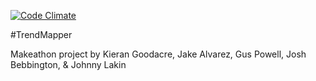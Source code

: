 [![Code Climate](https://codeclimate.com/github/kierangoodacre/london_gents/badges/gpa.svg)](https://codeclimate.com/github/kierangoodacre/london_gents)

#TrendMapper

Makeathon project by Kieran Goodacre, Jake Alvarez, Gus Powell, Josh Bebbington, & Johnny Lakin
